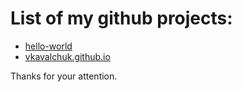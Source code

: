 # List of my github projects:
- [hello-world](https://github.com/vkavalchuk/hello-world)
- [vkavalchuk.github.io](https://github.com/vkavalchuk/vkavalchuk.github.io)

Thanks for your attention.
